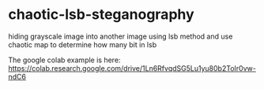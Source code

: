 # chaotic-lsb-steganography
hiding grayscale image into another image using lsb method and use chaotic map to determine how many bit in lsb

The google colab example is here:
https://colab.research.google.com/drive/1Ln6RfvqdSG5Lu1yu80b2ToIr0vw-ndC6
